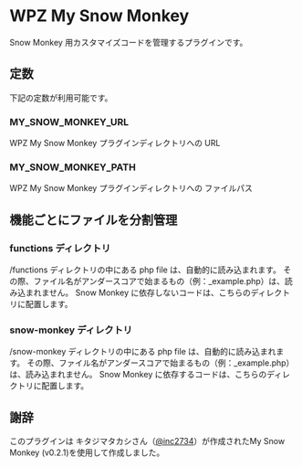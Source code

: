 # WPZ My Snow Monkey

Snow Monkey 用カスタマイズコードを管理するプラグインです。

## 定数

下記の定数が利用可能です。

### MY_SNOW_MONKEY_URL

WPZ My Snow Monkey プラグインディレクトリへの URL

### MY_SNOW_MONKEY_PATH

WPZ My Snow Monkey プラグインディレクトリへの ファイルパス


## 機能ごとにファイルを分割管理

### functions ディレクトリ

/functions ディレクトリの中にある php file は、自動的に読み込まれます。
その際、ファイル名がアンダースコアで始まるもの（例：_example.php）は、読み込まれません。
Snow Monkey に依存しないコードは、こちらのディレクトリに配置します。

### snow-monkey ディレクトリ

/snow-monkey ディレクトリの中にある php file は、自動的に読み込まれます。
その際、ファイル名がアンダースコアで始まるもの（例：_example.php）は、読み込まれません。
Snow Monkey に依存するコードは、こちらのディレクトリに配置します。


## 謝辞

このプラグインは キタジマタカシさん（[@inc2734]( https://twitter.com/inc2734 )）が作成されたMy Snow Monkey (v0.2.1)を使用して作成しました。
